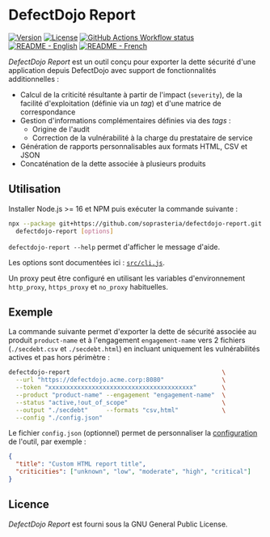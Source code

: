 # DefectDojo Report

[![Version](https://img.shields.io/github/package-json/v/soprasteria/defectdojo-report)](https://github.com/soprasteria/defectdojo-report/releases)
[![License](https://img.shields.io/github/license/soprasteria/defectdojo-report)](./LICENSE)
[![GitHub Actions Workflow status](https://github.com/soprasteria/defectdojo-report/actions/workflows/build.yml/badge.svg)](https://github.com/soprasteria/defectdojo-report/actions/workflows/build.yml)
[![README - English](https://img.shields.io/badge/readme-%F0%9F%87%AC%F0%9F%87%A7-blue)](./README.md)
[![README - French](https://img.shields.io/badge/readme-%F0%9F%87%AB%F0%9F%87%B7-blue)](./README_fr.md)

_DefectDojo Report_ est un outil conçu pour exporter la dette sécurité
d'une application depuis DefectDojo avec support de fonctionnalités
additionnelles :

- Calcul de la criticité résultante à partir de l'impact (`severity`), de la
  facilité d'exploitation (définie via un _tag_) et d'une matrice de
  correspondance
- Gestion d'informations complémentaires définies via des _tags_ :
  - Origine de l'audit
  - Correction de la vulnérabilité à la charge du prestataire de service
- Génération de rapports personnalisables aux formats HTML, CSV et JSON
- Concaténation de la dette associée à plusieurs produits

## Utilisation

Installer Node.js >= 16 et NPM puis exécuter la commande suivante :

```bash
npx --package git+https://github.com/soprasteria/defectdojo-report.git \
  defectdojo-report [options]
```

`defectdojo-report --help` permet d'afficher le message d'aide.

Les options sont documentées ici : [`src/cli.js`](./src/cli.js#L38).

Un proxy peut être configuré en utilisant les variables d'environnement
`http_proxy`, `https_proxy` et `no_proxy` habituelles.

## Exemple

La commande suivante permet d'exporter la dette de sécurité associée au
produit `product-name` et à l'engagement `engagement-name` vers 2 fichiers
(`./secdebt.csv` et `./secdebt.html`) en incluant uniquement les vulnérabilités
actives et pas hors périmètre :

```bash
defectdojo-report                                          \
  --url "https://defectdojo.acme.corp:8080"                \
  --token "xxxxxxxxxxxxxxxxxxxxxxxxxxxxxxxxxxxxxxxx"       \
  --product "product-name" --engagement "engagement-name"  \
  --status "active,!out_of_scope"                          \
  --output "./secdebt"     --formats "csv,html"            \
  --config "./config.json"
```

Le fichier `config.json` (optionnel) permet de personnaliser la
[configuration](src/config.js#L12) de l'outil, par exemple :

```json
{
  "title": "Custom HTML report title",
  "criticities": ["unknown", "low", "moderate", "high", "critical"]
}
```

## Licence

_DefectDojo Report_ est fourni sous la GNU General Public License.
